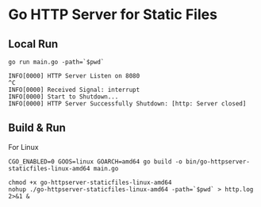 # Go HTTP Server for Static Files

## Local Run

```shell
go run main.go -path=`$pwd`

INFO[0000] HTTP Server Listen on 8080                   
^C
INFO[0000] Received Signal: interrupt                   
INFO[0000] Start to Shutdown...                         
INFO[0000] HTTP Server Successfully Shutdown: [http: Server closed] 
```

## Build & Run

For Linux

```shell
CGO_ENABLED=0 GOOS=linux GOARCH=amd64 go build -o bin/go-httpserver-staticfiles-linux-amd64 main.go

chmod +x go-httpserver-staticfiles-linux-amd64
nohup ./go-httpserver-staticfiles-linux-amd64 -path=`$pwd` > http.log 2>&1 &
```
